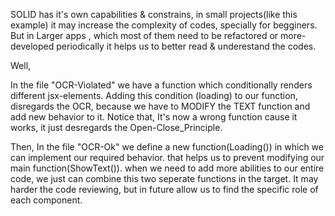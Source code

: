 SOLID has it's own capabilities & constrains,
in small projects(like this example) it may increase the complexity of codes, specially for begginers. But in Larger apps , which most of them need to be refactored or more-developed  periodically it helps us to better read & underestand the codes.

Well,

In the file "OCR-Violated" we have a function which conditionally renders different jsx-elements. Adding this condition (loading) to our function, disregards the OCR, because we have to MODIFY the TEXT function and add new behavior to it. Notice that, It's now a wrong function cause it works, it just desregards the Open-Close_Principle.

Then, In the file "OCR-Ok" we define a new function(Loading()) in which we can implement our required behavior. that helps us to prevent modifying our main function(ShowText()). when we need to add more abilities to our entire code, we just can combine this two seperate functions in the target. It may harder the code reviewing, but in future allow us to find the specific role of each component.
